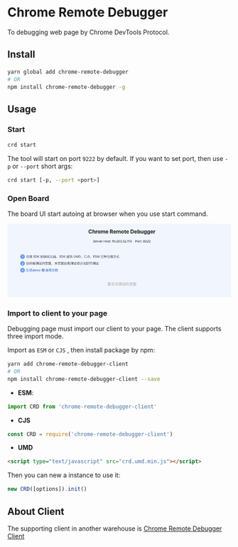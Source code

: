 # Chrome Remote Debugger

To debugging web page by Chrome DevTools Protocol.

## Install

```sh
yarn global add chrome-remote-debugger
# OR
npm install chrome-remote-debugger -g
```

## Usage

### Start

```sh
crd start
```

The tool will start on port `9222` by default. If you want to set port, then use `-p` or `--port` short args:

```sh
crd start [-p, --port <port>]
```

### Open Board

The board UI start autoing at browser when you use start command.

![](./docs/assets/start-board.png)

### Import to client to your page

Debugging page must import our client to your page. The client supports three import mode.

Import as `ESM` or `CJS` , then install package by npm:

```sh
yarn add chrome-remote-debugger-client
# OR
npm install chrome-remote-debugger-client --save
```

* **ESM**:

```js
import CRD from 'chrome-remote-debugger-client'
```

* **CJS**

```js
const CRD = require('chrome-remote-debugger-client')
```

* **UMD**

```html
<script type="text/javascript" src="crd.umd.min.js"></script>
```

Then you can new a instance to use it:

```js
new CRD([options]).init()
```

## About Client

The supporting client in another warehouse is [Chrome Remote Debugger Client](https://github.com/mnichangxin/chrome-remote-debugger-client)
